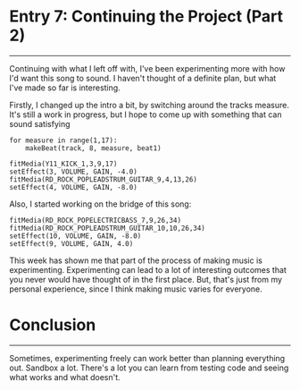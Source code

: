 # Entry 7: Continuing the Project (Part 2)
---
Continuing with what I left off with, I've been experimenting more with how I'd want this song to sound. I haven't thought of a definite plan, but what I've made so far is interesting.

Firstly, I changed up the intro a bit, by switching around the tracks measure. It's still a work in progress, but I hope to come up with something that can sound satisfying

```
for measure in range(1,17):
    makeBeat(track, 8, measure, beat1)
    
fitMedia(Y11_KICK_1,3,9,17)
setEffect(3, VOLUME, GAIN, -4.0)
fitMedia(RD_ROCK_POPLEADSTRUM_GUITAR_9,4,13,26)
setEffect(4, VOLUME, GAIN, -8.0)
```

Also, I started working on the bridge of this song:

```
fitMedia(RD_ROCK_POPELECTRICBASS_7,9,26,34)
fitMedia(RD_ROCK_POPLEADSTRUM_GUITAR_10,10,26,34)
setEffect(10, VOLUME, GAIN, -8.0)
setEffect(9, VOLUME, GAIN, 4.0)
```

This week has shown me that part of the process of making music  is experimenting. Experimenting can lead to a lot of interesting outcomes that you never would have thought of in the first place. But, that's just from my personal experience, since I think making music varies for everyone.

# Conclusion
---
Sometimes, experimenting freely can work better than planning everything out. Sandbox a lot. There's a lot you can learn from testing code and seeing what works and what doesn't. 